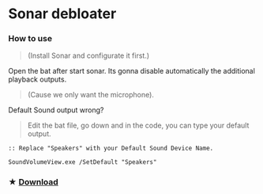 # Sonar debloater
### How to use
> (Install Sonar and configurate it first.)

Open the bat after start sonar. Its gonna disable automatically the additional playback outputs.
>  (Cause we only want the microphone).

Default Sound output wrong?
> Edit the bat file, go down and in the code, you can type your default output.
```
:: Replace "Speakers" with your Default Sound Device Name.

SoundVolumeView.exe /SetDefault "Speakers"
```

### ★ [Download](https://github.com/gzmatte/sonar/releases/download/1/Sonar.bat)
